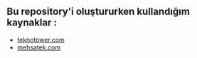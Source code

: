## Bu repository'i oluştururken kullandığım kaynaklar :

- [teknotower.com](https://teknotower.com/algoritma-nedir-algoritma-ornekleri-teknotower/amp/)
- [mehsatek.com](https://www.mehsatek.com/algoritma-nedir/)